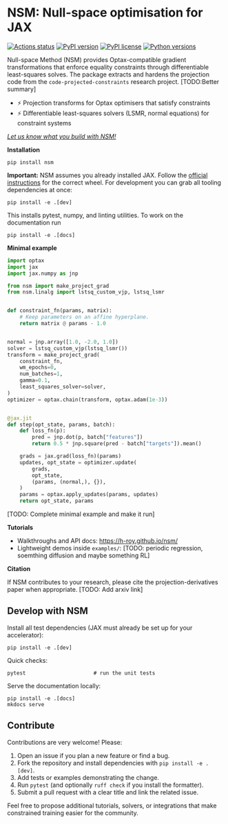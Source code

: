 # NSM: Null-space optimisation for JAX

[![Actions status](https://github.com/h-roy/nsm/workflows/ci/badge.svg)](https://github.com/h-roy/nsm/actions/)
[![PyPI version](https://img.shields.io/pypi/v/nsm.svg)](https://pypi.org/project/nsm/)
[![PyPI license](https://img.shields.io/pypi/l/nsm.svg)](https://pypi.org/project/nsm/)
[![Python versions](https://img.shields.io/pypi/pyversions/nsm.svg)](https://pypi.org/project/nsm/)

Null-space Method (NSM) provides Optax-compatible gradient transformations that enforce equality
constraints through differentiable least-squares solves. The package extracts and hardens the
projection code from the `code-projected-constraints` research project. [TODO:Better summary]

- ⚡ Projection transforms for Optax optimisers that satisfy constraints
- ⚡ Differentiable least-squares solvers (LSMR, normal equations) for constraint systems

[_Let us know what you build with NSM!_](https://github.com/h-roy/nsm/issues)


**Installation**

```commandline
pip install nsm
```

**Important:** NSM assumes you already installed JAX. Follow the
[official instructions](https://github.com/google/jax#installation) for the correct wheel. For
development you can grab all tooling dependencies at once:

```commandline
pip install -e .[dev]
```

This installs pytest, numpy, and linting utilities.
To work on the documentation run

```commandline
pip install -e .[docs]
```


**Minimal example**

```python
import optax
import jax
import jax.numpy as jnp

from nsm import make_project_grad
from nsm.linalg import lstsq_custom_vjp, lstsq_lsmr


def constraint_fn(params, matrix):
    # Keep parameters on an affine hyperplane.
    return matrix @ params - 1.0


normal = jnp.array([1.0, -2.0, 1.0])
solver = lstsq_custom_vjp(lstsq_lsmr())
transform = make_project_grad(
    constraint_fn,
    wm_epochs=0,
    num_batches=1,
    gamma=0.1,
    least_squares_solver=solver,
)
optimizer = optax.chain(transform, optax.adam(1e-3))


@jax.jit
def step(opt_state, params, batch):
    def loss_fn(p):
        pred = jnp.dot(p, batch["features"])
        return 0.5 * jnp.square(pred - batch["targets"]).mean()

    grads = jax.grad(loss_fn)(params)
    updates, opt_state = optimizer.update(
        grads,
        opt_state,
        (params, (normal,), {}),
    )
    params = optax.apply_updates(params, updates)
    return opt_state, params
```
[TODO: Complete minimal example and make it run]

**Tutorials**

- Walkthroughs and API docs: <https://h-roy.github.io/nsm/>
- Lightweight demos inside `examples/`:
  [TODO: periodic regression, soemthing diffusion and maybe something RL]

**Citation**

If NSM contributes to your research, please cite the projection-derivatives paper when appropriate. [TODO: Add arxiv link]


## Develop with NSM

Install all test dependencies (JAX must already be set up for your accelerator):

```commandline
pip install -e .[dev]
```

Quick checks:

```commandline
pytest                      # run the unit tests
```

Serve the documentation locally:

```commandline
pip install -e .[docs]
mkdocs serve
```

## Contribute

Contributions are very welcome! Please:

1. Open an issue if you plan a new feature or find a bug.
2. Fork the repository and install dependencies with `pip install -e .[dev]`.
3. Add tests or examples demonstrating the change.
4. Run `pytest` (and optionally `ruff check` if you install the formatter).
5. Submit a pull request with a clear title and link the related issue.

Feel free to propose additional tutorials, solvers, or integrations that make constrained training easier for the community.
